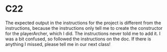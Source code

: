 # C22
The expected output in the instructions for the project is different from the instructions, because the instructions only tell me to create the constructor for the playerArcher, which I did. The instructions never told me to add it. I was a bit confused, so followed the instructions on the doc. If there is anything I missed, please tell me in our next class!
